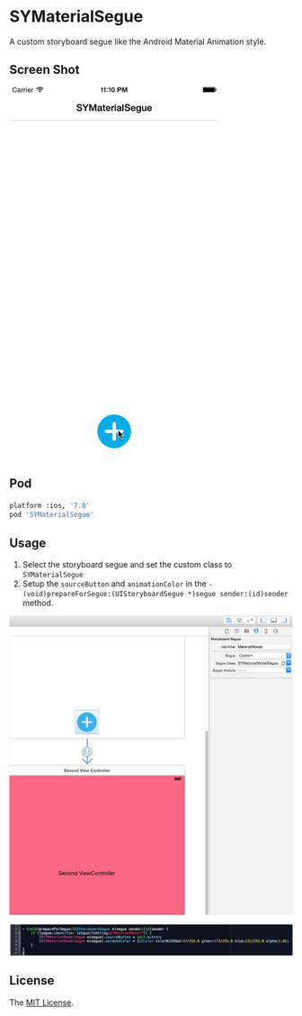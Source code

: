 # SYMaterialSegue

A custom storyboard segue like the Android Material Animation style.

## Screen Shot

![img](https://raw.githubusercontent.com/Sunnyyoung/SYMaterialSegue/master/ScreenShot/ScreenShot.gif)

## Pod

``` bash
platform :ios, '7.0'
pod 'SYMaterialSegue'
```

## Usage

1. Select the storyboard segue and set the custom class to `SYMaterialSegue`
2. Setup the `sourceButton` and `animationColor` in the `- (void)prepareForSegue:(UIStoryboardSegue *)segue sender:(id)sender` method.

![img](https://raw.githubusercontent.com/Sunnyyoung/SYMaterialSegue/master/ScreenShot/StepOne.png)

![img](https://raw.githubusercontent.com/Sunnyyoung/SYMaterialSegue/master/ScreenShot/StepTwo.png)

## License

The [MIT License](LICENSE).